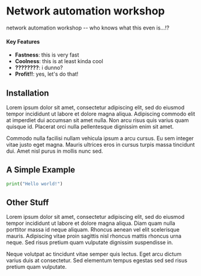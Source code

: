 Network automation workshop
===========================

network automation workshop -- who knows what this even is...!?

#### Key Features
- __Fastness__: this is very fast
- __Coolness__: this is at least kinda cool 
- __????????__: i dunno?
- __Profit!!__: yes, let's do that!

## Installation

Lorem ipsum dolor sit amet, consectetur adipiscing elit, sed do eiusmod tempor incididunt ut labore et dolore magna aliqua. Adipiscing commodo elit at imperdiet dui accumsan sit amet nulla. Non arcu risus quis varius quam quisque id. Placerat orci nulla pellentesque dignissim enim sit amet. 

Commodo nulla facilisi nullam vehicula ipsum a arcu cursus. Eu sem integer vitae justo eget magna. Mauris ultrices eros in cursus turpis massa tincidunt dui. Amet nisl purus in mollis nunc sed.

## A Simple Example
```python
print("Hello world!")
```

## Other Stuff

Lorem ipsum dolor sit amet, consectetur adipiscing elit, sed do eiusmod tempor incididunt ut labore et dolore magna aliqua. Diam quam nulla porttitor massa id neque aliquam. Rhoncus aenean vel elit scelerisque mauris. Adipiscing vitae proin sagittis nisl rhoncus mattis rhoncus urna neque. Sed risus pretium quam vulputate dignissim suspendisse in. 

Neque volutpat ac tincidunt vitae semper quis lectus. Eget arcu dictum varius duis at consectetur. Sed elementum tempus egestas sed sed risus pretium quam vulputate.

